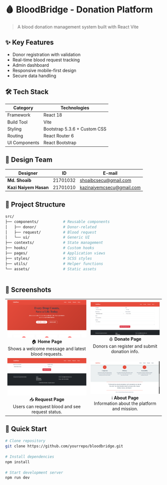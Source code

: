 # 🩸 BloodBridge - Donation Platform



> A  blood donation management system built with React Vite

## ✨ Key Features
- Donor registration with validation
- Real-time blood request tracking
- Admin dashboard
- Responsive mobile-first design
- Secure data handling

## 🛠️ Tech Stack
| Category        | Technologies                 |
|-----------------|------------------------------|
| Framework       | React 18                     |
| Build Tool      | Vite                         |
| Styling         | Bootstrap 5.3.6 + Custom CSS |
| Routing         | React Router 6               |
| UI Components   | React Bootstrap              |

## 🎨 Design Team
<div align="center">

| Designer | ID | E-mail |
|----------|----|------|
|**Md. Shoaib** | 21701032 |shoaibcsecu@gmail.com|
|**Kazi Naiyem Hasan** | 21701010 | kazinaiyemcsecu@gmail.com |

</div>

</div>

## 📂 Project Structure
```bash
src/
├── components/           # Reusable components
│   ├── donor/            # Donor-related
│   ├── request/          # Blood request
│   └── ui/               # Generic UI
├── contexts/             # State management
├── hooks/                # Custom hooks
├── pages/                # Application views
├── styles/               # SCSS styles
├── utils/                # Helper functions
└── assets/               # Static assets
  
```
## 📸 Screenshots

<table align="center">
  <tr>
    <td align="center">
      <img src="./assets/screenshots/home.png" width="300" alt="Home Page"/><br/>
      🏠 <strong>Home Page</strong><br/>
      Shows a welcome message and latest blood requests.
    </td>
    <td align="center">
      <img src="./assets/screenshots/donate.png" width="300" alt="Donate Page"/><br/>
      🩸 <strong>Donate Page</strong><br/>
      Donors can register and submit donation info.
    </td>
  </tr>
  <tr>
    <td align="center">
      <img src="./assets/screenshots/request.png" width="300" alt="Request Page"/><br/>
      📥 <strong>Request Page</strong><br/>
      Users can request blood and see request status.
    </td>
    <td align="center">
      <img src="./assets/screenshots/about.png" width="300" alt="About Page"/><br/>
      ℹ️ <strong>About Page</strong><br/>
      Information about the platform and mission.
    </td>
  </tr>
</table>


## 🚀 Quick Start
```bash
# Clone repository
git clone https://github.com/yourrepo/bloodbridge.git

# Install dependencies
npm install

# Start development server
npm run dev
```

